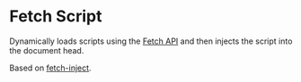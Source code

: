 # Fetch Script
Dynamically loads scripts using the [Fetch API](https://developer.mozilla.org/en-US/docs/Web/API/WindowOrWorkerGlobalScope/fetch) and then injects the script into the document head.

Based on [fetch-inject](https://www.npmjs.com/package/fetch-inject).
